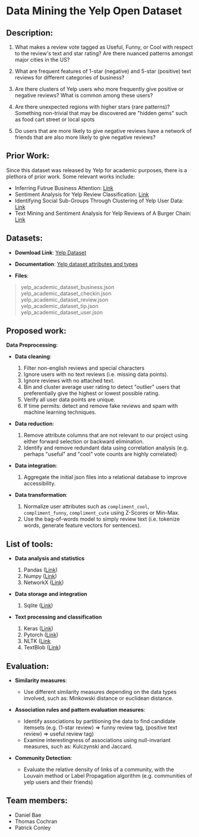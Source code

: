 # Data Mining the Yelp Open Dataset

## Description:

1. What makes a review vote tagged as Useful, Funny, or Cool with respect to the review's text and star rating? Are there nuanced patterns amongst major cities in the US?

2. What are frequent features of 1-star (negative) and 5-star (positive) text reviews for different categories of business?

3. Are there clusters of Yelp users who more frequently give positive or negative reviews? What is common among these users?

4. Are there unexpected regions with higher stars (rare patterns)? Something non-trivial that may be discovered are "hidden gems" such as food cart street or local spots

5. Do users that are more likely to give negative reviews have a network of friends that are also more likely to give negative reviews?

## Prior Work:

Since this dataset was released by Yelp for academic purposes, there is a plethora of prior work. Some relevant works include:

* Inferring Futrue Business Attention: [Link](https://www.yelp.com/html/pdf/YelpDatasetChallengeWinner_InferringFuture.pdf)
* Sentiment Analysis for Yelp Review Classification: [Link](https://urytrayudu1.medium.com/sentiment-analysis-for-yelp-review-classification-54b65c09ff7b)
* Identifying Social Sub-Groups Through Clustering of Yelp User Data: [Link](https://rpubs.com/saraabi/yelp_clustering)
* Text Mining and Sentiment Analysis for Yelp Reviews of A Burger Chain: [Link](https://towardsdatascience.com/text-mining-and-sentiment-analysis-for-yelp-reviews-of-a-burger-chain-6d3bcfcab17b)

## Datasets:

* **Download Link**: [Yelp Dataset](https://www.yelp.com/dataset)
 
* **Documentation**: [Yelp dataset attributes and types](https://www.yelp.com/dataset/documentation/main)
    
* **Files**:

> yelp_academic_dataset_business.json<br>
> yelp_academic_dataset_checkin.json<br>
> yelp_academic_dataset_review.json<br>
> yelp_academic_dataset_tip.json<br>
> yelp_academic_dataset_user.json
    
## Proposed work:

**Data Preprocessing:**

* **Data cleaning**:
    1. Filter non-english reviews and special characters
    2. Ignore users with no text reviews (i.e. missing data points).
    3. Ignore reviews with no attached text.
    4. Bin and cluster average user rating to detect "outlier" users that preferentially give the highest or lowest possible rating.
    5. Verify all user data points are unique.
    6. If time permits: detect and remove fake reviews and spam with machine learning techniques.


* **Data reduction**: 
    1. Remove attribute columns that are not relevant to our project using either forward selection or backward elimination.
    2. Identify and remove redundant data using correlation analysis (e.g. perhaps "useful" and "cool" vote counts are highly correlated)

* **Data integration**:
    1. Aggregate the initial json files into a relational database to improve accessibility.

* **Data transformation**:
    1. Normalize user attributes such as `compliment_cool`, `compliment_funny`, `compliment_cute` using Z-Scores or Min-Max.
    2. Use the bag-of-words model to simply review text (i.e. tokenize words, generate feature vectors for sentences).

## List of tools:

* **Data analysis and statistics**

    1. Pandas ([Link](https://pandas.pydata.org/))
    2. Numpy ([Link](https://numpy.org/)) 
    3. NetworkX ([Link](https://networkx.org/))

* **Data storage and integration**

    1. Sqlite ([Link](https://www.sqlite.org/))

* **Text processing and classification**

    1. Keras ([Link](https://keras.io/))
    2. Pytorch ([Link](https://pytorch.org/))
    3. NLTK ([Link](https://www.nltk.org/)
    4. TextBlob ([Link](https://textblob.readthedocs.io/en/dev/))



## Evaluation:

* **Similarity measures**:
    - Use different similarity measures depending on the data types involved, such as: Minkowski distance or euclidean distance.

* **Association rules and pattern evaluation measures**:
    - Identify associations by partitioning the data to find candidate itemsets (e.g. (1-star review) => funny review tag, (positive text review) => useful review tag)
    - Examine interestingness of associations using null-invariant measures, such as: Kulczynski and Jaccard.
* **Community Detection**:
    - Evaluate the relative density of links of a community, with the Louvain method or Label Propagation algorithm (e.g. communities of yelp users and their friends)


## Team members:
* Daniel Bae
* Thomas Cochran
* Patrick Conley
